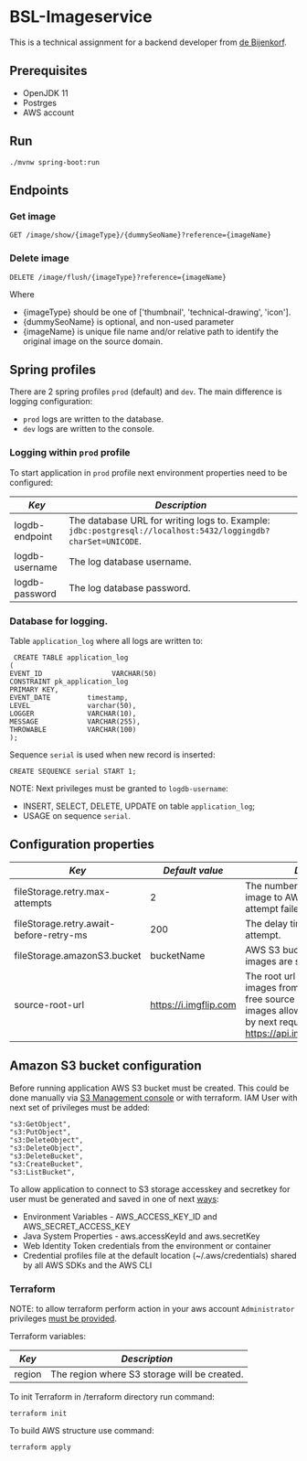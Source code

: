 # BSL-Imageservice

This is a technical assignment for a backend developer from [de Bijenkorf](https://www.werkenbijdebijenkorf.nl).

## Prerequisites

* OpenJDK 11
* Postrges
* AWS account

## Run

```
./mvnw spring-boot:run

```
## Endpoints

### Get image

```
GET /image/show/{imageType}/{dummySeoName}?reference={imageName}
```

### Delete image

```
DELETE /image/flush/{imageType}?reference={imageName}
```

Where

* {imageType} should be one of ['thumbnail', 'technical-drawing', 'icon'].
* {dummySeoName} is optional, and non-used parameter
* {imageName} is unique file name and/or relative path to identify the original image on the source domain.

## Spring profiles

There are 2 spring profiles `prod` (default) and `dev`. The main difference is logging configuration:

* `prod` logs are written to the database.
* `dev` logs are written to the console.

### Logging within `prod` profile

To start application in `prod` profile next environment properties need to be configured:

*Key* |  *Description*
---|---
logdb-endpoint |  The database URL for writing logs to. Example: `jdbc:postgresql://localhost:5432/loggingdb?charSet=UNICODE`.
logdb-username |  The log database username.
logdb-password |  The log database password.

### Database for logging.

Table `application_log` where all logs are written to:

```
 CREATE TABLE application_log
(
EVENT_ID                 VARCHAR(50)
CONSTRAINT pk_application_log
PRIMARY KEY,
EVENT_DATE         timestamp,
LEVEL              varchar(50),
LOGGER             VARCHAR(10),
MESSAGE            VARCHAR(255),
THROWABLE          VARCHAR(100)
);
```

Sequence `serial` is used when new record is inserted:

```
CREATE SEQUENCE serial START 1;
```

NOTE: Next privileges must be granted to `logdb-username`:

* INSERT, SELECT, DELETE, UPDATE on table `application_log`;
* USAGE on sequence `serial`.

## Configuration properties

*Key* | *Default value* | *Description*
---|---|---
fileStorage.retry.max-attempts | 2 | The number of attempts to add image to AWS S3 bucket if first attempt failed.
fileStorage.retry.await-before-retry-ms | 200 | The delay time (ms) before next attempt.
fileStorage.amazonS3.bucket | bucketName | AWS S3 bucket name where images are stored.
source-root-url | https://i.imgflip.com | The root url where to get the images from. Default value is open free source of images. List of images allowed could be received by next request: https://api.imgflip.com/get_memes 

## Amazon S3 bucket configuration

Before running application AWS S3 bucket must be created. This could be done manually via 
[S3 Management console](https://s3.console.aws.amazon.com/) or with terraform. 
IAM User with next set of privileges must be added:
```
"s3:GetObject",
"s3:PutObject",
"s3:DeleteObject",
"s3:DeleteObject",
"s3:DeleteBucket",
"s3:CreateBucket",
"s3:ListBucket",
```

To allow application to connect to S3 storage accesskey and secretkey for user must be generated and saved in one
of next [ways](https://docs.aws.amazon.com/sdk-for-java/v1/developer-guide/credentials.html):

* Environment Variables - AWS_ACCESS_KEY_ID and AWS_SECRET_ACCESS_KEY
* Java System Properties - aws.accessKeyId and aws.secretKey
* Web Identity Token credentials from the environment or container
* Credential profiles file at the default location (~/.aws/credentials) shared by all AWS SDKs and the AWS CLI

### Terraform

NOTE: to allow terraform perform action in your aws account `Administrator` privileges [must be provided](https://registry.terraform.io/providers/hashicorp/aws/latest/docs#shared-credentials-file).

Terraform variables:

*Key* |  *Description*
---|---
region |  The region where S3 storage will be created.

To init Terraform in /terraform directory run command:
```
terraform init
```
To build AWS structure use command:
```
terraform apply
```